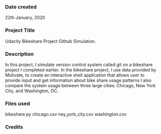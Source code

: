 ### Date created
22th January, 2020

### Project Title
Udacity Bikeshare Project Github Simulation.

### Description
In this project, I simulate version control system called git on a bikeshare project I completed earlier. 
In the bikeshare project, I use data provided by Motivate, to create an interactive shell application that allows user to provide input and get information about bike share usage patterns
I also compare the system usage between three large cities: Chicago, New York City, and Washington, DC.
### Files used
bikeshare.py
chicago.csv 
ney_york_city.csv
washington.csv
### Credits


